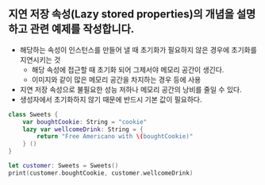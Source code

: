 ## 지연 저장 속성(Lazy stored properties)의 개념을 설명하고 관련 예제를 작성합니다.

- 해당하는 속성이 인스턴스를 만들어 낼 때 초기화가 필요하지 않은 경우에 초기화를 지연시키는 것
    - 해당 속성에 접근할 때 초기화 되어 그제서야 메모리 공간이 생긴다.
    - 이미지와 같이 많은 메모리 공간을 차지하는 경우 등에 사용
- 지연 저장 속성으로 불필요한 성능 저하나 메모리 공간의 낭비를 줄일 수 있다.
- 생성자에서 초기화하지 않기 때문에 반드시 기본 값이 필요하다.

```swift
class Sweets {
    var boughtCookie: String = "cookie"
    lazy var wellcomeDrink: String = {
        return "Free Americano with \(boughtCookie)"
    } ()
}

let customer: Sweets = Sweets()
print(customer.boughtCookie, customer.wellcomeDrink)
```
